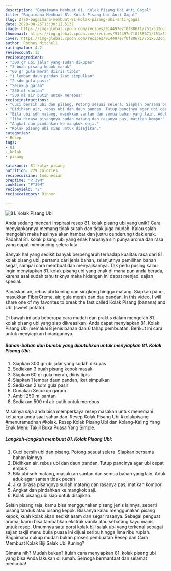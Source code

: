 ```yaml
---
description: "Bagaimana Membuat 81. Kolak Pisang Ubi Anti Gagal"
title: "Bagaimana Membuat 81. Kolak Pisang Ubi Anti Gagal"
slug: 2720-bagaimana-membuat-81-kolak-pisang-ubi-anti-gagal
date: 2020-08-25T13:30:12.513Z
image: https://img-global.cpcdn.com/recipes/914497e7f0f88671/751x532cq70/81-kolak-pisang-ubi-foto-resep-utama.jpg
thumbnail: https://img-global.cpcdn.com/recipes/914497e7f0f88671/751x532cq70/81-kolak-pisang-ubi-foto-resep-utama.jpg
cover: https://img-global.cpcdn.com/recipes/914497e7f0f88671/751x532cq70/81-kolak-pisang-ubi-foto-resep-utama.jpg
author: Rodney Mitchell
ratingvalue: 4.7
reviewcount: 13
recipeingredient:
- "300 gr ubi jalar yang sudah dikupas"
- "3 buah pisang kepok masak"
- "60 gr gula merah diiris tipis"
- "1 lembar daun pandan ikat simpulkan"
- "2 sdm gula pasir"
- "Secukup garam"
- "250 ml santan"
- "500 ml air putih untuk merebus"
recipeinstructions:
- "Cuci bersih ubi dan pisang. Potong sesuai selera. Siapkan bersama bahan lainnya"
- "Didihkan air, rebus ubi dan daun pandan. Tutup pancinya agar ubi cepat empuk"
- "Bila ubi sdh matang, masukkan santan dan semua bahan yang lain. Aduk aduk agar santan tidak pecah"
- "Jika dirasa pisangnya sudah matang dan rasanya pas, matikan kompor"
- "Angkat dan pindahkan ke mangkok saji."
- "Kolak pisang ubi siap untuk disajikan."
categories:
- Resep
tags:
- 81
- kolak
- pisang

katakunci: 81 kolak pisang 
nutrition: 229 calories
recipecuisine: Indonesian
preptime: "PT39M"
cooktime: "PT39M"
recipeyield: "2"
recipecategory: Dinner

---
```



![81. Kolak Pisang Ubi](https://img-global.cpcdn.com/recipes/914497e7f0f88671/751x532cq70/81-kolak-pisang-ubi-foto-resep-utama.jpg)

Anda sedang mencari inspirasi resep 81. kolak pisang ubi yang unik? Cara menyiapkannya memang tidak susah dan tidak juga mudah. Kalau salah mengolah maka hasilnya akan hambar dan justru cenderung tidak enak. Padahal 81. kolak pisang ubi yang enak harusnya sih punya aroma dan rasa yang dapat memancing selera kita.

Banyak hal yang sedikit banyak berpengaruh terhadap kualitas rasa dari 81. kolak pisang ubi, pertama dari jenis bahan, selanjutnya pemilihan bahan segar, sampai cara membuat dan menyajikannya. Tak perlu pusing kalau ingin menyiapkan 81. kolak pisang ubi yang enak di mana pun anda berada, karena asal sudah tahu triknya maka hidangan ini dapat menjadi sajian spesial.

Panaskan air, rebus ubi kuning dan singkong hingga matang. Siapkan panci, masukkan FiberCreme, air, gula merah dan dau pandan. In this video, I will share one of my favorites to break the fast called Kolak Pisang (banana) and Ubi (sweet potato).


Di bawah ini ada beberapa cara mudah dan praktis dalam mengolah 81. kolak pisang ubi yang siap dikreasikan. Anda dapat menyiapkan 81. Kolak Pisang Ubi memakai 8 jenis bahan dan 6 tahap pembuatan. Berikut ini cara untuk menyiapkan hidangannya.

<!--inarticleads1-->

##### Bahan-bahan dan bumbu yang dibutuhkan untuk menyiapkan 81. Kolak Pisang Ubi:

1. Siapkan 300 gr ubi jalar yang sudah dikupas
1. Sediakan 3 buah pisang kepok masak
1. Siapkan 60 gr gula merah, diiris tipis
1. Siapkan 1 lembar daun pandan, ikat simpulkan
1. Sediakan 2 sdm gula pasir
1. Gunakan Secukup garam
1. Ambil 250 ml santan
1. Sediakan 500 ml air putih untuk merebus


Misalnya saja anda bisa memperkaya resep masakan untuk menemani keluarga anda saat sahur dan. Resep Kolak Pisang Ubi #kolakpisang #menuramadhan #kolak. Resep Kolak Pisang Ubi dan Kolang-Kaling Yang Enak Menu Takjil Buka Puasa Yang Simple. 

<!--inarticleads2-->

##### Langkah-langkah membuat 81. Kolak Pisang Ubi:

1. Cuci bersih ubi dan pisang. Potong sesuai selera. Siapkan bersama bahan lainnya
1. Didihkan air, rebus ubi dan daun pandan. Tutup pancinya agar ubi cepat empuk
1. Bila ubi sdh matang, masukkan santan dan semua bahan yang lain. Aduk aduk agar santan tidak pecah
1. Jika dirasa pisangnya sudah matang dan rasanya pas, matikan kompor
1. Angkat dan pindahkan ke mangkok saji.
1. Kolak pisang ubi siap untuk disajikan.


Selain pisang raja, kamu bisa menggunakan pisang jenis lainnya, seperti pisang tanduk atau pisang kepok. Biasanya kalau menggunakan pisang kepok, kuah kolak akan sedikit asam dan segar rasanya. Sebagai penguat aroma, kamu bisa tambahkan ekstrak vanila atau sebatang kayu manis untuk resep. Umumnya satu porsi kolak biji salak ubi yang terkenal sebagai sajian takjil menu buka puasa ini dijual seribu hingga lima ribu rupiah. Bagaimana cukup mudah bukan proses pembuatan Resep dan Cara Membuat Kolak Biji Salak Ubi Kuning? 

Gimana nih? Mudah bukan? Itulah cara menyiapkan 81. kolak pisang ubi yang bisa Anda lakukan di rumah. Semoga bermanfaat dan selamat mencoba!
